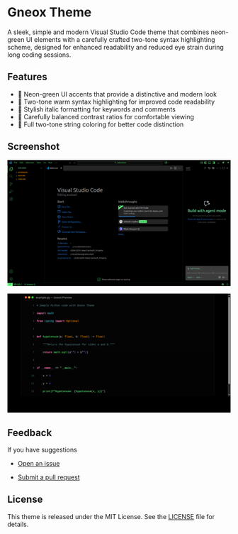 # Gneox Theme

A sleek, simple and modern Visual Studio Code theme that combines neon-green UI elements with a carefully crafted two-tone syntax highlighting scheme, designed for enhanced readability and reduced eye strain during long coding sessions.

## Features

- 🎨 Neon-green UI accents that provide a distinctive and modern look
- 📖 Two-tone warm syntax highlighting for improved code readability
- 💫 Stylish italic formatting for keywords and comments
- 🎯 Carefully balanced contrast ratios for comfortable viewing
- 🌈 Full two-tone string coloring for better code distinction

## Screenshot

![Gneox Theme Screenshot](images/screenshot.png)

![Gneox Theme Screenshot](images/preview.png)

## Feedback

If you have suggestions

- [Open an issue](https://github.com/neoxsa/gneox-theme/issues)

- [Submit a pull request](https://github.com/neoxsa/gneox-theme/pulls)

## License

This theme is released under the MIT License. See the [LICENSE](LICENSE) file for details.
